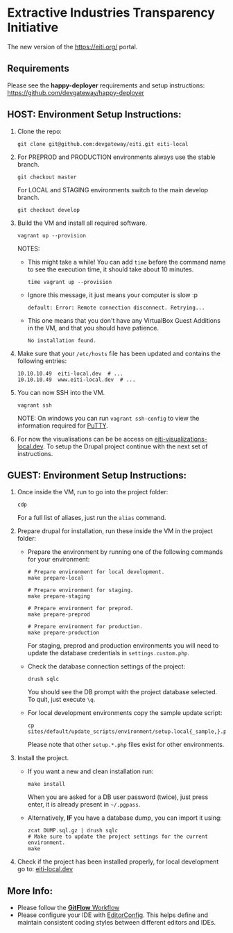 
# Extractive Industries Transparency Initiative
The new version of the https://eiti.org/ portal.

## Requirements

Please see the **happy-deployer** requirements and setup instructions: https://github.com/devgateway/happy-deployer

## HOST: Environment Setup Instructions:

1.  Clone the repo:
    ```
    git clone git@github.com:devgateway/eiti.git eiti-local
    ```

2.  For PREPROD and PRODUCTION environments always use the stable branch.
    ```
    git checkout master
    ```

    For LOCAL and STAGING environments switch to the main develop branch.
    ```
    git checkout develop
    ```

3.  Build the VM and install all required software.
    ```
    vagrant up --provision
    ```
    NOTES:

    *   This might take a while! You can add `time` before the command name to see the execution time, it should take about 10 minutes.
        ```
        time vagrant up --provision
        ```

    *   Ignore this message, it just means your computer is slow :p
        ```
        default: Error: Remote connection disconnect. Retrying...
        ```

    *   This one means that you don't have any VirtualBox Guest Additions in the VM, and that you should have patience.
        ```
        No installation found.
        ```

4.  Make sure that your `/etc/hosts` file has been updated and contains the following entries:
    ```
    10.10.10.49  eiti-local.dev  # ...
    10.10.10.49  www.eiti-local.dev  # ...
    ```

5.  You can now SSH into the VM.
    ```
    vagrant ssh
    ```
    NOTE: On windows you can run `vagrant ssh-config` to view the information required for [PuTTY](http://www.chiark.greenend.org.uk/~sgtatham/putty/). 

6.  For now the visualisations can be be access on [eiti-visualizations-local.dev](http://eiti-visualizations-local.dev/).
    To setup the Drupal project continue with the next set of instructions.


## GUEST: Environment Setup Instructions:

1.  Once inside the VM, run to go into the project folder:
    ```
    cdp
    ```
    For a full list of aliases, just run the `alias` command.

2.  Prepare drupal for installation, run these inside the VM in the project folder:
    *   Prepare the environment by running one of the following commands for your environment:
        ```
        # Prepare environment for local development.
        make prepare-local
        
        # Prepare environment for staging.
        make prepare-staging
        
        # Prepare environment for preprod.
        make prepare-preprod
        
        # Prepare environment for production.
        make prepare-production
        ```
        For staging, preprod and production environments you will need to update the database credentials in `settings.custom.php`. 

    *   Check the database connection settings of the project:
        ```
        drush sqlc
        ```
        You should see the DB prompt with the project database selected. To quit, just execute `\q`.

    *   For local development environments copy the sample update script:
        ```
        cp sites/default/update_scripts/environment/setup.local{_sample,}.php
        ```
        Please note that other `setup.*.php` files exist for other environments.

3.  Install the project.
    *   If you want a new and clean installation run:
        ```
        make install
        ```
        When you are asked for a DB user password (twice), just press enter, it is already present in `~/.pgpass`.

    *   Alternatively, **IF** you have a database dump, you can import it using:
        ```
        zcat DUMP.sql.gz | drush sqlc
        # Make sure to update the project settings for the current environment.
        make
        ```

4.  Check if the project has been installed properly, for local development go to: [eiti-local.dev](http://eiti-local.dev/)


## More Info:

* Please follow the [**GitFlow** Workflow](https://www.atlassian.com/git/tutorials/comparing-workflows/gitflow-workflow)
* Please configure your IDE with [EditorConfig](http://editorconfig.org/). This helps define and maintain consistent coding styles between different editors and IDEs. 
